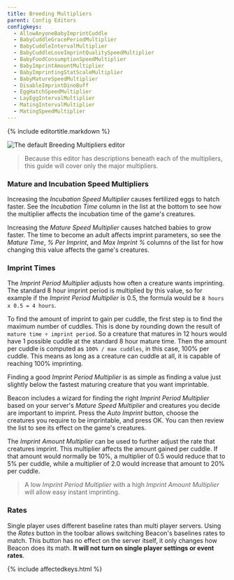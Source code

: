 ```yaml
---
title: Breeding Multipliers
parent: Config Editors
configkeys:
  - AllowAnyoneBabyImprintCuddle
  - BabyCuddleGracePeriodMultiplier
  - BabyCuddleIntervalMultiplier
  - BabyCuddleLoseImprintQualitySpeedMultiplier
  - BabyFoodConsumptionSpeedMultiplier
  - BabyImprintAmountMultiplier
  - BabyImprintingStatScaleMultiplier
  - BabyMatureSpeedMultiplier
  - DisableImprintDinoBuff
  - EggHatchSpeedMultiplier
  - LayEggIntervalMultiplier
  - MatingIntervalMultiplier
  - MatingSpeedMultiplier
---
```

{% include editortitle.markdown %}

![The default Breeding Multipliers editor](16e68b20-3794-493b-a3b7-b98042509e8b)

> Because this editor has descriptions beneath each of the multipliers, this guide will cover only the major multipliers.

### Mature and Incubation Speed Multipliers

Increasing the _Incubation Speed Multiplier_ causes fertilized eggs to hatch faster. See the _Incubation Time_ column in the list at the bottom to see how the multiplier affects the incubation time of the game's creatures.

Increasing the _Mature Speed Multiplier_ causes hatched babies to grow faster. The time to become an adult affects imprint parameters, so see the _Mature Time_, _% Per Imprint_, and _Max Imprint %_ columns of the list for how changing this value affects the game's creatures.

### Imprint Times

The _Imprint Period Multiplier_ adjusts how often a creature wants imprinting. The standard 8 hour imprint period is multiplied by this value, so for example if the _Imprint Period Multiplier_ is 0.5, the formula would be `8 hours x 0.5 = 4 hours`.

To find the amount of imprint to gain per cuddle, the first step is to find the maximum number of cuddles. This is done by rounding down the result of `mature time ÷ imprint period`. So a creature that matures in 12 hours would have 1 possible cuddle at the standard 8 hour mature time. Then the amount per cuddle is computed as `100% / max cuddles`, in this case, 100% per cuddle. This means as long as a creature can cuddle at all, it is capable of reaching 100% imprinting.

Finding a good _Imprint Period Multiplier_ is as simple as finding a value just slightly below the fastest maturing creature that you want imprintable.

Beacon includes a wizard for finding the right _Imprint Period Multiplier_ based on your server's _Mature Speed Multiplier_ and creatures you decide are important to imprint. Press the _Auto Imprint_ button, choose the creatures you require to be imprintable, and press OK. You can then review the list to see its effect on the game's creatures.

The _Imprint Amount Multiplier_ can be used to further adjust the rate that creatures imprint. This multiplier affects the amount gained per cuddle. If that amount would normally be 10%, a multiplier of 0.5 would reduce that to 5% per cuddle, while a multiplier of 2.0 would increase that amount to 20% per cuddle.

> A low _Imprint Period Multiplier_ with a high _Imprint Amount Multiplier_ will allow easy instant imprinting.

### Rates

Single player uses different baseline rates than multi player servers. Using the _Rates_ button in the toolbar allows switching Beacon's baselines rates to match. This button has no effect on the server itself, it only changes how Beacon does its math. **It will not turn on single player settings or event rates**.

{% include affectedkeys.html %}